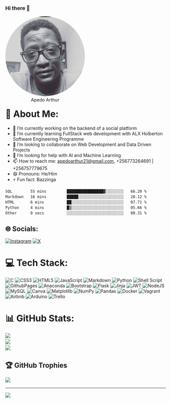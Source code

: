 ### Hi there 👋
<p align="center" style="border-radius:50%;width:250px;height:250px">
    <img src="WhatsApp Image 2024-02-15 at 6.31.40 PM (1).jpeg" alt="Profile Picture arthur apedo" style="border-radius:50%;width:250px;height:250px" /><br>
    <span align="center">Apedo Arthur</span><br>
    <small align="center" font-size="15"></small>
</p>

<!--
**creeds-knight/creeds-knight** is a ✨ _special_ ✨ repository because its `README.md` (this file) appears on your GitHub profile.

Here are some ideas to get you started:
-->
# 💫 About Me:
- 🔭 I’m currently working on the backend of a social platform
- 🌱 I’m currently learning FullStack web development with ALX Holberton Software Engineering Programme
- 👯 I’m looking to collaborate on Web Development and Data Driven Projects
- 🤔 I’m looking for help with AI and Machine Learning
- 📫 How to reach me: apedoarthur21@gmail.com, +256773264691 | +256757779675
- 😄 Pronouns: He/Him
- ⚡ Fun fact: Bazzinga

<!--START_SECTION:waka-->

```txt
SQL        55 mins         ████████████████▓░░░░░░░░   66.20 %
Markdown   16 mins         █████░░░░░░░░░░░░░░░░░░░░   20.12 %
HTML       6 mins          ██░░░░░░░░░░░░░░░░░░░░░░░   07.71 %
Python     4 mins          █▒░░░░░░░░░░░░░░░░░░░░░░░   05.66 %
Other      0 secs          ░░░░░░░░░░░░░░░░░░░░░░░░░   00.31 %
```

<!--END_SECTION:waka-->

## 🌐 Socials:
[![Instagram](https://img.shields.io/badge/Instagram-%23E4405F.svg?logo=Instagram&logoColor=white)](https://instagram.com/thee_apedo_guy) [![X](https://img.shields.io/badge/X-black.svg?logo=X&logoColor=white)](https://x.com/aped_o) 

# 💻 Tech Stack:
![C](https://img.shields.io/badge/c-%2300599C.svg?style=for-the-badge&logo=c&logoColor=white) ![CSS3](https://img.shields.io/badge/css3-%231572B6.svg?style=for-the-badge&logo=css3&logoColor=white) ![HTML5](https://img.shields.io/badge/html5-%23E34F26.svg?style=for-the-badge&logo=html5&logoColor=white) ![JavaScript](https://img.shields.io/badge/javascript-%23323330.svg?style=for-the-badge&logo=javascript&logoColor=%23F7DF1E) ![Markdown](https://img.shields.io/badge/markdown-%23000000.svg?style=for-the-badge&logo=markdown&logoColor=white) ![Python](https://img.shields.io/badge/python-3670A0?style=for-the-badge&logo=python&logoColor=ffdd54) ![Shell Script](https://img.shields.io/badge/shell_script-%23121011.svg?style=for-the-badge&logo=gnu-bash&logoColor=white) ![GithubPages](https://img.shields.io/badge/github%20pages-121013?style=for-the-badge&logo=github&logoColor=white) ![Anaconda](https://img.shields.io/badge/Anaconda-%2344A833.svg?style=for-the-badge&logo=anaconda&logoColor=white) ![Bootstrap](https://img.shields.io/badge/bootstrap-%238511FA.svg?style=for-the-badge&logo=bootstrap&logoColor=white) ![Flask](https://img.shields.io/badge/flask-%23000.svg?style=for-the-badge&logo=flask&logoColor=white) ![Jinja](https://img.shields.io/badge/jinja-white.svg?style=for-the-badge&logo=jinja&logoColor=black) ![JWT](https://img.shields.io/badge/JWT-black?style=for-the-badge&logo=JSON%20web%20tokens) ![NodeJS](https://img.shields.io/badge/node.js-6DA55F?style=for-the-badge&logo=node.js&logoColor=white) ![MySQL](https://img.shields.io/badge/mysql-%2300000f.svg?style=for-the-badge&logo=mysql&logoColor=white) ![Canva](https://img.shields.io/badge/Canva-%2300C4CC.svg?style=for-the-badge&logo=Canva&logoColor=white) ![Matplotlib](https://img.shields.io/badge/Matplotlib-%23ffffff.svg?style=for-the-badge&logo=Matplotlib&logoColor=black) ![NumPy](https://img.shields.io/badge/numpy-%23013243.svg?style=for-the-badge&logo=numpy&logoColor=white) ![Pandas](https://img.shields.io/badge/pandas-%23150458.svg?style=for-the-badge&logo=pandas&logoColor=white) ![Docker](https://img.shields.io/badge/docker-%230db7ed.svg?style=for-the-badge&logo=docker&logoColor=white) ![Vagrant](https://img.shields.io/badge/vagrant-%231563FF.svg?style=for-the-badge&logo=vagrant&logoColor=white) ![Airbnb](https://img.shields.io/badge/Airbnb-%23ff5a5f.svg?style=for-the-badge&logo=Airbnb&logoColor=white) ![Arduino](https://img.shields.io/badge/-Arduino-00979D?style=for-the-badge&logo=Arduino&logoColor=white) ![Trello](https://img.shields.io/badge/Trello-%23026AA7.svg?style=for-the-badge&logo=Trello&logoColor=white)
# 📊 GitHub Stats:
![](https://github-readme-stats.vercel.app/api?username=arthur-apedo&theme=dark&hide_border=false&include_all_commits=true&count_private=false)<br/>
![](https://nirzak-streak-stats.vercel.app/?user=arthur-apedo&theme=dark&hide_border=false)<br/>
![](https://github-readme-stats.vercel.app/api/top-langs/?username=arthur-apedo&theme=dark&hide_border=false&include_all_commits=true&count_private=false&layout=compact)

## 🏆 GitHub Trophies
![](https://github-profile-trophy.vercel.app/?username=arthur-apedo&theme=radical&no-frame=false&no-bg=false&margin-w=4)


---
[![](https://visitcount.itsvg.in/api?id=arthur-apedo&icon=0&color=0)](https://visitcount.itsvg.in)

<!-- Proudly created with GPRM ( https://gprm.itsvg.in ) -->
